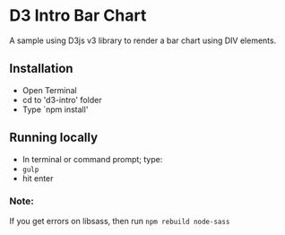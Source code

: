 # D3 Intro Bar Chart

A sample using D3js v3 library to render a bar chart using DIV elements.

## Installation
*	Open Terminal
* cd to 'd3-intro' folder
* Type `npm install'

## Running locally
* In terminal or command prompt; type:
* `gulp`
* hit enter


### Note:
If you get errors on libsass, then run
`npm rebuild node-sass`
